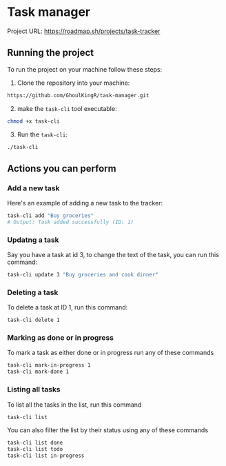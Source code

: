 # Task manager
Project URL: https://roadmap.sh/projects/task-tracker

## Running the project
To run the project on your machine follow these steps:
1. Clone the repository into your machine:
```bash
https://github.com/GhoulKingR/task-manager.git
```
2. make the `task-cli` tool executable:
```bash
chmod +x task-cli
```
3. Run the `task-cli`:
```bash
./task-cli
```

## Actions you can perform

### Add a new task
Here's an example of adding a new task to the tracker:

```bash
task-cli add "Buy groceries"
# Output: Task added successfully (ID: 1)
```

### Updatng a task
Say you have a task at id 3, to change the text of the task, you can run this command:
```bash
task-cli update 3 "Buy groceries and cook dinner"
```

### Deleting a task
To delete a task at ID 1, run this command:
```bash
task-cli delete 1
```

### Marking as done or in progress
To mark a task as either done or in progress run any of these commands
```bash
task-cli mark-in-progress 1
task-cli mark-done 1
```

### Listing all tasks
To list all the tasks in the list, run this command
```bash
task-cli list
```

You can also filter the list by their status using any of these commands
```bash
task-cli list done
task-cli list todo
task-cli list in-progress
```